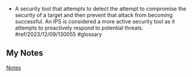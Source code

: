 - A security tool that attempts to detect the attempt to compromise the security of a target and then prevent that attack from becoming successful. An IPS is considered a more active security tool as it attempts to proactively respond to potential threats. #ref/2023/12/09/130055 #glossary
## My Notes
[Notes](mynotes/ips-notes.md)
